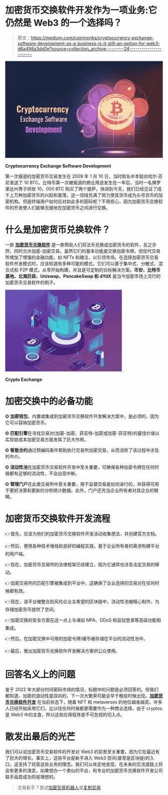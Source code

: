 # 加密货币交换软件开发作为一项业务:它仍然是 Web3 的一个选择吗？

> 原文：<https://medium.com/coinmonks/cryptocurrency-exchange-software-development-as-a-business-is-it-still-an-option-for-web3-d6a498a3dd0e?source=collection_archive---------24----------------------->

![](img/69a538c69e85d443f27d6f91c5a4b6ae.png)

**Cryptocurrency Exchange Software Development**

第一次报道的加密货币交易发生在 2009 年 1 月 10 日，当时假名中本聪向哈尔·芬尼发送了 10 BTC。比特币第一次被报道的商业用途发生在一年后，当时一名佛罗里达州男子转账 10，000 BTC 购买了两个披萨。快进到今天，我们已经见证了成千上万种加密货币的兴起和衰落，这一领域充满了努力使其货币成为头号货币的加密机构。但是终端用户如何应对如此多的密码呢？不用担心，因为加密货币交换软件的开发使人们能够无缝地在加密货币之间进行交换。

# 什么是加密货币兑换软件？

一款 [**加密货币兑换软件**](https://bit.ly/3s0orRs) 是一款帮助人们将法币兑换成加密货币的软件，反之亦然，同时允许加密-加密交易。虽然它们的基本功能是交换加密令牌，但现代交易所增加了增强的金融功能，如 NFTs 和赌注，以引领市场。在选择加密货币交易软件开发模式时，应该知道有多种可能的模式。它们可以基于集中式、分散式、混合式和 P2P 模式，从零开始构建，并且是可定制的白标解决方案。**币安、比特币基地、北海巨妖、Uniswap、PancakeSwap 和 dYdX** 是当今加密市场上流行的加密货币交易软件的例子。

![](img/e862771f57267c0c58068290c04dafed.png)

**Crypto Exchange**

# 加密交换中的必备功能

✪ **加密钱包**，内置或集成到加密货币交换软件开发解决方案中，是必须的，因为它可以容纳加密货币。

✪ **匹配引擎**在寻找交易对(加密-加密、菲亚特-加密或加密-菲亚特)的最佳价值以实现低成本加密交易方面发挥了巨大作用。

✪ **智能合约**通过预编码条件帮助执行交易所加密交易，从而消除了该过程中涉及的中介。

✪ **流动性池**在加密货币交易软件开发中至关重要，可确保各种加密令牌在任何时候都有足够的流动性，不会出现中断。

✪ **管理门户**在此类交易所中至关重要，用于监督交易是如何进行的，并获得可用于更好决策和更新的分析统计数据。此外，门户还充当企业所有者对其企业的眼睛。

# 加密货币交换软件开发流程

👉首先，应该为他们的加密货币交换软件开发活动收集想法，并创建官方文档。

👉然后，使用各种技术堆栈和良好的编程实践，基于企业所有者的需求构建平台的用户端。

👉现在，加密货币交易所的法律框架已经建立，因为它通常也涉及法定交易的移动。

👉加密交易所的匹配引擎被集成到平台中，这确保了企业选择的交易对在任何时候都有效。

👉现在，该平台被整合到风险企业主希望的区块链中，流动性池被精心制作，为存储加密货币提供了空间。

👉加密交换的安全方面在这一点上与诸如 MFA、DDoS 和监狱登录等高级功能相集成。

👉然后，在加密交换中可用的加密令牌/硬币被存储在平台的流动性池中。

👉最后，推出加密货币兑换软件开发解决方案供公众使用。

# 回答名义上的问题

鉴于 2022 年大部分时间密码市场的情况，标题中的问题是必须回答的。但我们都知道，加密的波动性是双向的，下一次大繁荣可能会早于晚些时候出现。[**加密货币兑换软件开发**](https://bit.ly/3s0orRs) 在当前状态下，随着 NFT 和 metaverses 的地位越来越高，许多人已经开始采用它们，比以往任何时候都更需要作为一种商业选择。由于 cryptos 是 Web3 中的主食，所以这些应用程序是不可忽视的切入点。

# 散发出最后的光芒

我们可以说加密货币交易软件的开发对 Web3 的前景至关重要，因为它在最近有了巨大的增长。事实上，这些平台是新手进入 Web3 空间(甚至是区块链)的入口，这支持了经营这些业务的理念。我们可以肯定地发现，在未来的交流道路上将会有更多的演变。如果想办一个类似的平台，和专业的加密货币兑换软件开发公司联手品尝成功将是理想的。

> 交易新手？尝试[加密交易机器人](/coinmonks/crypto-trading-bot-c2ffce8acb2a)或[复制交易](/coinmonks/top-10-crypto-copy-trading-platforms-for-beginners-d0c37c7d698c)